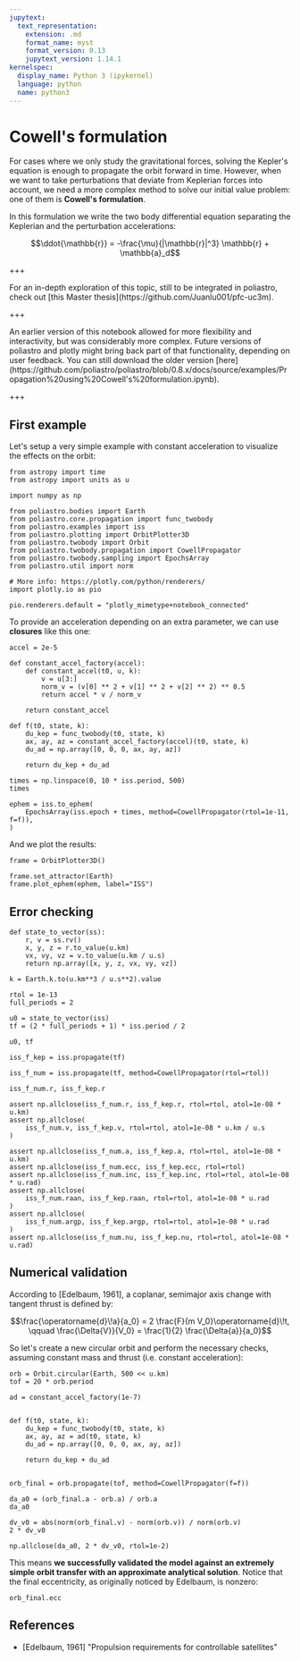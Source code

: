 ```yaml
---
jupytext:
  text_representation:
    extension: .md
    format_name: myst
    format_version: 0.13
    jupytext_version: 1.14.1
kernelspec:
  display_name: Python 3 (ipykernel)
  language: python
  name: python3
---
```


# Cowell's formulation

For cases where we only study the gravitational forces, solving the Kepler's equation is enough to propagate the orbit forward in time. However, when we want to take perturbations that deviate from Keplerian forces into account, we need a more complex method to solve our initial value problem: one of them is **Cowell's formulation**.

In this formulation we write the two body differential equation separating the Keplerian and the perturbation accelerations:

$$\ddot{\mathbb{r}} = -\frac{\mu}{|\mathbb{r}|^3} \mathbb{r} + \mathbb{a}_d$$

+++

<div class="alert alert-info">For an in-depth exploration of this topic, still to be integrated in poliastro, check out [this Master thesis](https://github.com/Juanlu001/pfc-uc3m).</div>

+++

<div class="alert alert-info">An earlier version of this notebook allowed for more flexibility and interactivity, but was considerably more complex. Future versions of poliastro and plotly might bring back part of that functionality, depending on user feedback. You can still download the older version [here](https://github.com/poliastro/poliastro/blob/0.8.x/docs/source/examples/Propagation%20using%20Cowell's%20formulation.ipynb).</div>

+++

## First example

Let's setup a very simple example with constant acceleration to visualize the effects on the orbit:

```{code-cell} ipython3
from astropy import time
from astropy import units as u

import numpy as np

from poliastro.bodies import Earth
from poliastro.core.propagation import func_twobody
from poliastro.examples import iss
from poliastro.plotting import OrbitPlotter3D
from poliastro.twobody import Orbit
from poliastro.twobody.propagation import CowellPropagator
from poliastro.twobody.sampling import EpochsArray
from poliastro.util import norm
```

```{code-cell} ipython3
# More info: https://plotly.com/python/renderers/
import plotly.io as pio

pio.renderers.default = "plotly_mimetype+notebook_connected"
```

To provide an acceleration depending on an extra parameter, we can use **closures** like this one:

```{code-cell} ipython3
accel = 2e-5
```

```{code-cell} ipython3
def constant_accel_factory(accel):
    def constant_accel(t0, u, k):
        v = u[3:]
        norm_v = (v[0] ** 2 + v[1] ** 2 + v[2] ** 2) ** 0.5
        return accel * v / norm_v

    return constant_accel
```

```{code-cell} ipython3
def f(t0, state, k):
    du_kep = func_twobody(t0, state, k)
    ax, ay, az = constant_accel_factory(accel)(t0, state, k)
    du_ad = np.array([0, 0, 0, ax, ay, az])

    return du_kep + du_ad
```

```{code-cell} ipython3
times = np.linspace(0, 10 * iss.period, 500)
times
```

```{code-cell} ipython3
ephem = iss.to_ephem(
    EpochsArray(iss.epoch + times, method=CowellPropagator(rtol=1e-11, f=f)),
)
```

And we plot the results:

```{code-cell} ipython3
frame = OrbitPlotter3D()

frame.set_attractor(Earth)
frame.plot_ephem(ephem, label="ISS")
```

## Error checking

```{code-cell} ipython3
def state_to_vector(ss):
    r, v = ss.rv()
    x, y, z = r.to_value(u.km)
    vx, vy, vz = v.to_value(u.km / u.s)
    return np.array([x, y, z, vx, vy, vz])
```

```{code-cell} ipython3
k = Earth.k.to(u.km**3 / u.s**2).value
```

```{code-cell} ipython3
rtol = 1e-13
full_periods = 2
```

```{code-cell} ipython3
u0 = state_to_vector(iss)
tf = (2 * full_periods + 1) * iss.period / 2

u0, tf
```

```{code-cell} ipython3
iss_f_kep = iss.propagate(tf)
```

```{code-cell} ipython3
iss_f_num = iss.propagate(tf, method=CowellPropagator(rtol=rtol))
```

```{code-cell} ipython3
iss_f_num.r, iss_f_kep.r
```

```{code-cell} ipython3
assert np.allclose(iss_f_num.r, iss_f_kep.r, rtol=rtol, atol=1e-08 * u.km)
assert np.allclose(
    iss_f_num.v, iss_f_kep.v, rtol=rtol, atol=1e-08 * u.km / u.s
)
```

```{code-cell} ipython3
assert np.allclose(iss_f_num.a, iss_f_kep.a, rtol=rtol, atol=1e-08 * u.km)
assert np.allclose(iss_f_num.ecc, iss_f_kep.ecc, rtol=rtol)
assert np.allclose(iss_f_num.inc, iss_f_kep.inc, rtol=rtol, atol=1e-08 * u.rad)
assert np.allclose(
    iss_f_num.raan, iss_f_kep.raan, rtol=rtol, atol=1e-08 * u.rad
)
assert np.allclose(
    iss_f_num.argp, iss_f_kep.argp, rtol=rtol, atol=1e-08 * u.rad
)
assert np.allclose(iss_f_num.nu, iss_f_kep.nu, rtol=rtol, atol=1e-08 * u.rad)
```

## Numerical validation

According to [Edelbaum, 1961], a coplanar, semimajor axis change with tangent thrust is defined by:

$$\frac{\operatorname{d}\!a}{a_0} = 2 \frac{F}{m V_0}\operatorname{d}\!t, \qquad \frac{\Delta{V}}{V_0} = \frac{1}{2} \frac{\Delta{a}}{a_0}$$

So let's create a new circular orbit and perform the necessary checks, assuming constant mass and thrust (i.e. constant acceleration):

```{code-cell} ipython3
orb = Orbit.circular(Earth, 500 << u.km)
tof = 20 * orb.period

ad = constant_accel_factory(1e-7)


def f(t0, state, k):
    du_kep = func_twobody(t0, state, k)
    ax, ay, az = ad(t0, state, k)
    du_ad = np.array([0, 0, 0, ax, ay, az])

    return du_kep + du_ad


orb_final = orb.propagate(tof, method=CowellPropagator(f=f))
```

```{code-cell} ipython3
da_a0 = (orb_final.a - orb.a) / orb.a
da_a0
```

```{code-cell} ipython3
dv_v0 = abs(norm(orb_final.v) - norm(orb.v)) / norm(orb.v)
2 * dv_v0
```

```{code-cell} ipython3
np.allclose(da_a0, 2 * dv_v0, rtol=1e-2)
```

This means **we successfully validated the model against an extremely simple orbit transfer with an approximate analytical solution**. Notice that the final eccentricity, as originally noticed by Edelbaum, is nonzero:

```{code-cell} ipython3
orb_final.ecc
```

## References

* [Edelbaum, 1961] "Propulsion requirements for controllable satellites"
